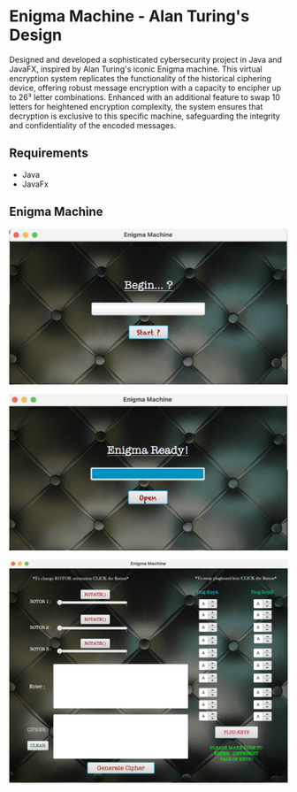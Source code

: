 # Enigma Machine - Alan Turing's Design

Designed and developed a sophisticated cybersecurity project in Java and JavaFX, inspired by Alan Turing's iconic Enigma machine. This virtual encryption system replicates the functionality of the historical ciphering device, offering robust message encryption with a capacity to encipher up to 26³ letter combinations. Enhanced with an additional feature to swap 10 letters for heightened encryption complexity, the system ensures that decryption is exclusive to this specific machine, safeguarding the integrity and confidentiality of the encoded messages.

## Requirements
- Java
- JavaFx

## Enigma Machine

![First Window](images/intro1.png)

![Second Window](images/intro2.png)

![Final Window](images/EngimaClass.png)
